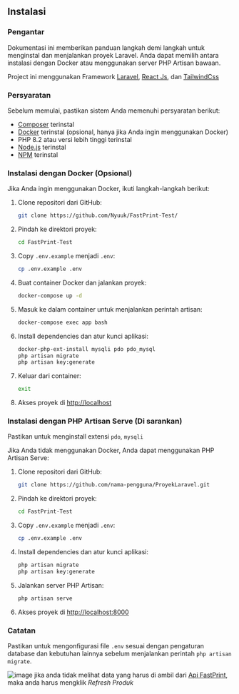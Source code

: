 ## Instalasi

### Pengantar
Dokumentasi ini memberikan panduan langkah demi langkah untuk menginstal dan menjalankan proyek Laravel. Anda dapat memilih antara instalasi dengan Docker atau menggunakan server PHP Artisan bawaan.

Project ini menggunakan Framework [Laravel](https://laravel.com/), [React Js](https://react.dev/), dan [TailwindCss](https://tailwindcss.com/)

### Persyaratan
Sebelum memulai, pastikan sistem Anda memenuhi persyaratan berikut:

- [Composer](https://getcomposer.org/) terinstal
- [Docker](https://www.docker.com/) terinstal (opsional, hanya jika Anda ingin menggunakan Docker)
- PHP 8.2 atau versi lebih tinggi terinstal
- [Node.js](https://nodejs.org/) terinstal
- [NPM](https://www.npmjs.com/) terinstal

### Instalasi dengan Docker (Opsional)
Jika Anda ingin menggunakan Docker, ikuti langkah-langkah berikut:

1. Clone repositori dari GitHub:
   ```bash
   git clone https://github.com/Nyuuk/FastPrint-Test/
   ```

2. Pindah ke direktori proyek:
   ```bash
   cd FastPrint-Test
   ```

3. Copy `.env.example` menjadi `.env`:
   ```bash
   cp .env.example .env
   ```

4. Buat container Docker dan jalankan proyek:
   ```bash
   docker-compose up -d
   ```

5. Masuk ke dalam container untuk menjalankan perintah artisan:
   ```bash
   docker-compose exec app bash
   ```

6. Install dependencies dan atur kunci aplikasi:
   ```bash
   docker-php-ext-install mysqli pdo pdo_mysql
   php artisan migrate
   php artisan key:generate
   ```

7. Keluar dari container:
   ```bash
   exit
   ```

8. Akses proyek di [http://localhost](http://localhost)

### Instalasi dengan PHP Artisan Serve (Di sarankan)
Pastikan untuk menginstall extensi `pdo`, `mysqli`

Jika Anda tidak menggunakan Docker, Anda dapat menggunakan PHP Artisan Serve:

1. Clone repositori dari GitHub:
   ```bash
   git clone https://github.com/nama-pengguna/ProyekLaravel.git
   ```

2. Pindah ke direktori proyek:
   ```bash
   cd FastPrint-Test
   ```

3. Copy `.env.example` menjadi `.env`:
   ```bash
   cp .env.example .env
   ```

4. Install dependencies dan atur kunci aplikasi:
   ```bash
   php artisan migrate
   php artisan key:generate
   ```

5. Jalankan server PHP Artisan:
   ```bash
   php artisan serve
   ```

6. Akses proyek di [http://localhost:8000](http://localhost:8000)

### Catatan
Pastikan untuk mengonfigurasi file `.env` sesuai dengan pengaturan database dan kebutuhan lainnya sebelum menjalankan perintah `php artisan migrate`.

![image](https://github.com/Nyuuk/FastPrint-Test/assets/76798963/5c9aef49-a303-4a70-8e80-7983abb1c0dc)
jika anda tidak melihat data yang harus di ambil dari [Api FastPrint](https://recruitment.fastprint.co.id/tes/programmer), maka anda harus mengklik *Refresh Produk*

